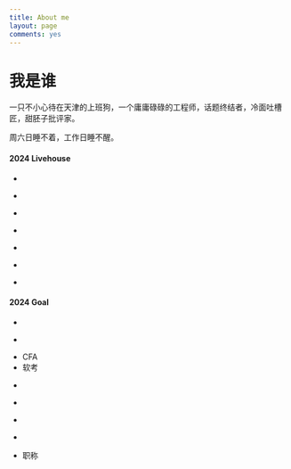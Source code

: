 ```yaml
---
title: About me
layout: page
comments: yes
---
```


# 我是谁

一只不小心待在天津的上班狗，一个庸庸碌碌的工程师，话题终结者，冷面吐槽匠，甜胚子批评家。

周六日睡不着，工作日睡不醒。


#### 2024 Livehouse
- ~~~king of convenience~~~
- ~~~蛙池~~~
- ~~~表情银行~~~
- ~~~周云蓬~~~
- ~~~carsickcars~~~
- ~~~柏林护士~~~
- ~~~钢心~~~  


#### 2024 Goal
- ~~~港马~~~
- ~~~老挝~~~
- CFA
- 软考
- ~~~Ingress Lv16~~~
- ~~~澳门xma~~~
- ~~~敦煌~~~
- ~~~昆明~~~
- 职称
